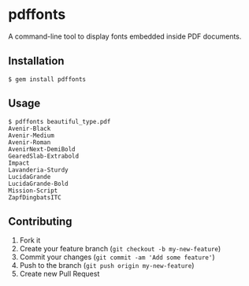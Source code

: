 # pdffonts

A command-line tool to display fonts embedded inside PDF documents.

## Installation

    $ gem install pdffonts

## Usage

    $ pdffonts beautiful_type.pdf
    Avenir-Black
    Avenir-Medium
    Avenir-Roman
    AvenirNext-DemiBold
    GearedSlab-Extrabold
    Impact
    Lavanderia-Sturdy
    LucidaGrande
    LucidaGrande-Bold
    Mission-Script
    ZapfDingbatsITC


## Contributing

1. Fork it
2. Create your feature branch (`git checkout -b my-new-feature`)
3. Commit your changes (`git commit -am 'Add some feature'`)
4. Push to the branch (`git push origin my-new-feature`)
5. Create new Pull Request
